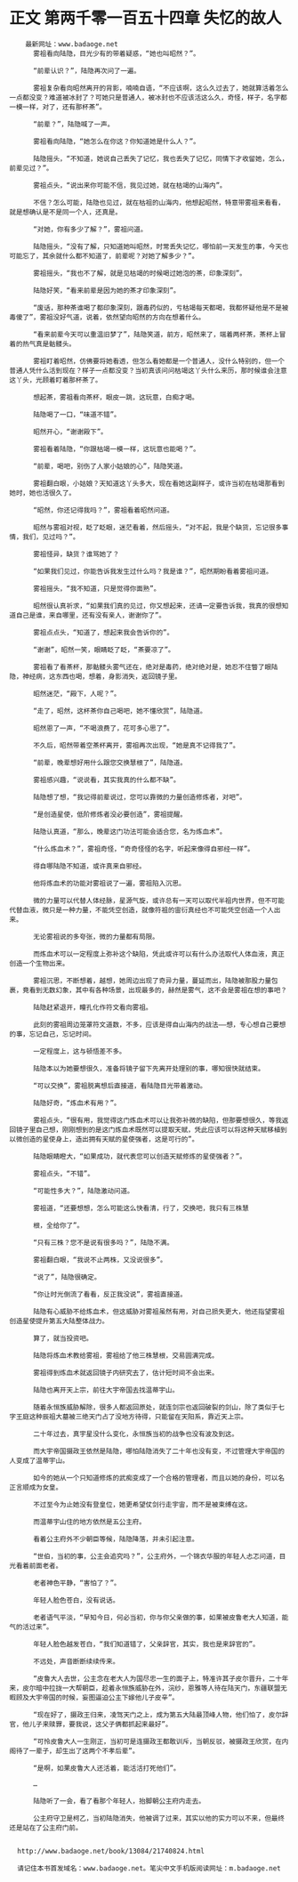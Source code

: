 # 正文 第两千零一百五十四章 失忆的故人
        最新网址：www.badaoge.net
          雾祖看向陆隐，目光少有的带着疑惑，“她也叫昭然？”。
      
          “前辈认识？”，陆隐再次问了一遍。
      
          雾祖复杂看向昭然离开的背影，喃喃自语，“不应该啊，这么久过去了，她就算活着怎么一点都没变？难道被冰封了？可她只是普通人，被冰封也不应该活这么久，奇怪，样子，名字都一模一样，对了，还有那杯茶”。
      
          “前辈？”，陆隐喊了一声。
      
          雾祖看向陆隐，“她怎么在你这？你知道她是什么人？”。
      
          陆隐摇头，“不知道，她说自己丢失了记忆，我也丢失了记忆，同情下才收留她，怎么，前辈见过？”。
      
          雾祖点头，“说出来你可能不信，我见过她，就在枯竭的山海内”。
      
          不信？怎么可能，陆隐也见过，就在枯祖的山海内，他想起昭然，特意带雾祖来看看，就是想确认是不是同一个人，还真是。
      
          “对她，你有多少了解？”，雾祖问道。
      
          陆隐摇头，“没有了解，只知道她叫昭然，时常丢失记忆，哪怕前一天发生的事，今天也可能忘了，其余就什么都不知道了，前辈呢？对她了解多少？”。
      
          雾祖摇头，“我也不了解，就是见枯竭的时候喝过她泡的茶，印象深刻”。
      
          陆隐好笑，“看来前辈是因为她的茶才印象深刻”。
      
          “废话，那种茶谁喝了都印象深刻，跟毒药似的，亏枯竭每天都喝，我都怀疑他是不是被毒傻了”，雾祖没好气道，说着，依然望向昭然的方向在想着什么。
      
          “看来前辈今天可以重温旧梦了”，陆隐笑道，前方，昭然来了，端着两杯茶，茶杯上冒着的热气真是骷髅头。
      
          雾祖盯着昭然，仿佛要将她看透，但怎么看她都是一个普通人，没什么特别的，但一个普通人凭什么活到现在？样子一点都没变？当初真该问问枯竭这丫头什么来历，那时候谁会注意这丫头，光顾着盯着那杯茶了。
      
          想起茶，雾祖看向茶杯，眼皮一跳，这玩意，白痴才喝。
      
          陆隐喝了一口，“味道不错”。
      
          昭然开心，“谢谢殿下”。
      
          雾祖看着陆隐，“你跟枯竭一模一样，这玩意也能喝？”。
      
          “前辈，喝吧，别伤了人家小姑娘的心”，陆隐笑道。
      
          雾祖翻白眼，小姑娘？天知道这丫头多大，现在看她这副样子，或许当初在枯竭那看到她时，她也活很久了。
      
          “昭然，你还记得我吗？”，雾祖看着昭然问道。
      
          昭然与雾祖对视，眨了眨眼，迷茫看着，然后摇头，“对不起，我是个缺货，忘记很多事情，我们，见过吗？”。
      
          雾祖怪异，缺货？谁骂她了？
      
          “如果我们见过，你能告诉我发生过什么吗？我是谁？”，昭然期盼看着雾祖问道。
      
          雾祖摇头，“我不知道，只是觉得你面熟”。
      
          昭然很认真祈求，“如果我们真的见过，你又想起来，还请一定要告诉我，我真的很想知道自己是谁，来自哪里，还有没有亲人，谢谢你了”。
      
          雾祖点点头，“知道了，想起来我会告诉你的”。
      
          “谢谢”，昭然一笑，眼睛眨了眨，“茶要凉了”。
      
          雾祖看了看茶杯，那骷髅头雾气还在，绝对是毒药，绝对绝对是，她忍不住瞥了眼陆隐，神经病，这东西也喝，想着，身影消失，返回镜子里。
      
          昭然迷茫，“殿下，人呢？”。
      
          “走了，昭然，这杯茶你自己喝吧，她不懂欣赏”，陆隐道。
      
          昭然恩了一声，“不喝浪费了，花可多心思了”。
      
          不久后，昭然带着空茶杯离开，雾祖再次出现，“她是真不记得我了”。
      
          “前辈，晚辈想好用什么跟您交换慧根了”，陆隐道。
      
          雾祖感兴趣，“说说看，其实我真的什么都不缺”。
      
          陆隐想了想，“我记得前辈说过，您可以靠微的力量创造修炼者，对吧”。
      
          “是创造星使，低阶修炼者没必要创造”，雾祖提醒。
      
          陆隐认真道，“那么，晚辈这门功法可能会适合您，名为炼血术”。
      
          “什么炼血术？”，雾祖奇怪，“奇奇怪怪的名字，听起来像得自邪经一样”。
      
          得自哪陆隐不知道，或许真来自邪经。
      
          他将炼血术的功能对雾祖说了一遍，雾祖陷入沉思。
      
          微的力量可以代替人体经脉，星源气旋，或许总有一天可以取代半祖内世界，但不可能代替血液，微只是一种力量，不能凭空创造，就像符祖的宙衍真经也不可能凭空创造一个人出来。
      
          无论雾祖说的多夸张，微的力量都有局限。
      
          而炼血术可以一定程度上弥补这个缺陷，凭此或许可以有什么办法取代人体血液，真正创造一个生物出来。
      
          雾祖沉思，不断想着，越想，她周边出现了奇异力量，蔓延而出，陆隐被那股力量包裹，竟看到无数幻象，其中有各种场景，出现最多的，赫然是雾气，这不会是雾祖在想的事吧？
      
          陆隐赶紧退开，瞳孔化作符文看向雾祖。
      
          此刻的雾祖周边笼罩符文道数，不多，应该是得自山海内的战法——想，专心想自己要想的事，忘记自己，忘记时间。
      
          一定程度上，这与顿悟差不多。
      
          陆隐本以为她要想很久，准备将镜子留下先离开处理别的事，哪知很快就结束。
      
          “可以交换”，雾祖脱离想后直接道，看陆隐目光带着激动。
      
          陆隐好奇，“炼血术有用？”。
      
          雾祖点头，“很有用，我觉得这门炼血术可以让我弥补微的缺陷，但那要想很久，等我返回镜子里自己想，刚刚想到的是这门炼血术既然可以提取天赋，凭此应该可以将这种天赋移植到以微创造的星使身上，造出拥有天赋的星使强者，这是可行的”。
      
          陆隐眼睛瞪大，“如果成功，就代表您可以创造天赋修炼的星使强者？”。
      
          雾祖点头，“不错”。
      
          “可能性多大？”，陆隐激动问道。
      
          雾祖道，“还要想想，怎么可能这么快看清，行了，交换吧，我只有三株慧
      
          根，全给你了”。
      
          “只有三株？您不是说有很多吗？”，陆隐不满。
      
          雾祖翻白眼，“我说不止两株，又没说很多”。
      
          “说了”，陆隐很确定。
      
          “你让时光倒流了看看，反正我没说”，雾祖直接道。
      
          陆隐有心威胁不给炼血术，但这威胁对雾祖虽然有用，对自己损失更大，他还指望雾祖创造星使提升第五大陆整体战力。
      
          算了，就当投资吧。
      
          陆隐将炼血术教给雾祖，雾祖给了他三株慧根，交易圆满完成。
      
          雾祖得到炼血术就返回镜子内研究去了，估计短时间不会出来。
      
          陆隐也离开天上宗，前往大宇帝国去找温蒂宇山。
      
          随着永恒族威胁解除，很多人都返回原处，就连剑宗也返回破裂的剑山，除了类似于七字王庭这种辰祖大墓被三绝天门占了没地方待得，只能留在天阳系，靠近天上宗。
      
          二十年过去，真宇星没什么变化，永恒族当初的战争也没有波及到这。
      
          而大宇帝国摄政王依然是陆隐，哪怕陆隐消失了二十年也没有变，不过管理大宇帝国的人变成了温蒂宇山。
      
          如今的她从一个只知道修炼的武痴变成了一个合格的管理者，而且以她的身份，可以名正言顺成为女皇。
      
          不过至今为止她没有登皇位，她更希望仗剑行走宇宙，而不是被束缚在这。
      
          而温蒂宇山住的地方依然是五公主府。
      
          看着公主府外不少朝臣等候，陆隐降落，并未引起注意。
      
          “世伯，当初的事，公主会追究吗？”，公主府外，一个锦衣华服的年轻人忐忑问道，目光看着前面老者。
      
          老者神色平静，“害怕了？”。
      
          年轻人脸色苍白，没有说话。
      
          老者语气平淡，“早知今日，何必当初，你与你父亲做的事，如果被皮鲁老大人知道，能气的活过来”。
      
          年轻人脸色越发苍白，“我们知道错了，父亲辞官，其实，我也是来辞官的”。
      
          不远处，声音断断续续传来。
      
          “皮鲁大人去世，公主念在老大人为国尽忠一生的面子上，特准许其子皮尔晋升，二十年来，皮尔暗中拉拢一大帮朝臣，趁着永恒族威胁在外，浣纱，恩雅等人待在陆天门，东疆联盟无暇顾及大宇帝国的时候，妄图逼迫公主下嫁他儿子皮辛”。
      
          “现在好了，摄政王归来，凌驾天门之上，成为第五大陆最顶峰人物，他们怕了，皮尔辞官，他儿子来赎罪，要我说，这父子俩都抓起来最好”。
      
          “可怜皮鲁大人一生刚正，当初可是连摄政王都敢训斥，当朝反驳，被摄政王欣赏，在内阁待了一辈子，却生出了这两个不孝后辈”。
      
          “是啊，如果皮鲁大人还活着，能活活打死他们”。
      
          …
      
          陆隐听了一会，看了看那个年轻人，抬脚朝公主府内走去。
      
          公主府守卫是柯乙，当初陆隐消失，他被调了过来，其实以他的实力可以不来，但最终还是站在了公主府门前。
      
      
      http://www.badaoge.net/book/13084/21740824.html
      
      请记住本书首发域名：www.badaoge.net。笔尖中文手机版阅读网址：m.badaoge.net